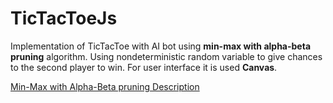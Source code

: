 # TicTacToeJs
Implementation of TicTacToe with AI bot using <b>min-max with alpha-beta pruning</b> algorithm. Using nondeterministic random variable to give chances to the second player to win. For user interface it is used <b>Canvas</b>.

<a href="https://en.wikipedia.org/wiki/Alpha%E2%80%93beta_pruning">Min-Max with Alpha-Beta pruning Description</a> 
